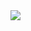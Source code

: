<img src="http://github-readme-streak-stats.herokuapp.com?user=shmkane&theme=dark&hide_border=true&background=0c0e1200&stroke=3E7BD7AA&ring=3E7BD7&fire=3E7BD7&currStreakLabel=3E7BD7&sideNums=3E7BD7&currStreakNum=FFFFFF&dates=787878D2&sideLabels=FFFFFF&border=FFFFFF" />
